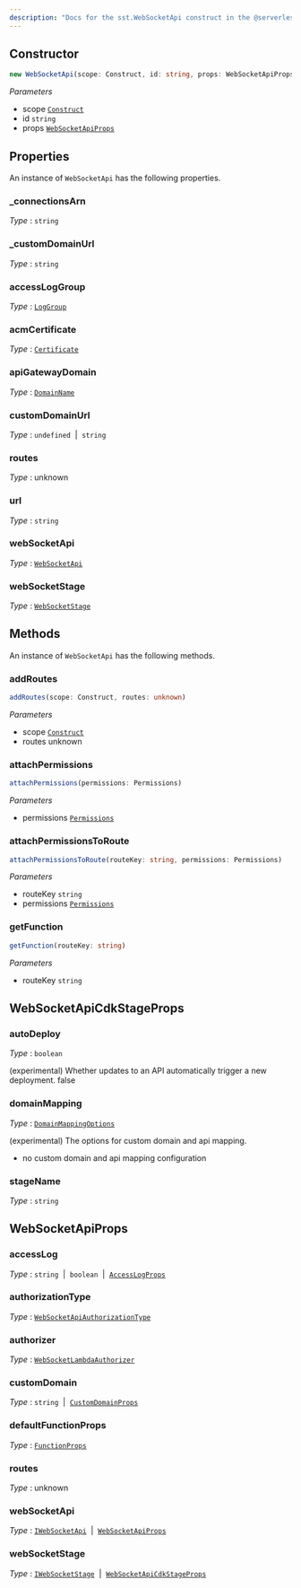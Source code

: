 ```yaml
---
description: "Docs for the sst.WebSocketApi construct in the @serverless-stack/resources package"
---
```



## Constructor
```ts
new WebSocketApi(scope: Construct, id: string, props: WebSocketApiProps)
```
_Parameters_
- scope [`Construct`](https://docs.aws.amazon.com/cdk/api/v2/docs/constructs.Construct.html)
- id `string`
- props [`WebSocketApiProps`](#websocketapiprops)
## Properties
An instance of `WebSocketApi` has the following properties.
### _connectionsArn

_Type_ : `string`

### _customDomainUrl

_Type_ : `string`

### accessLogGroup

_Type_ : [`LogGroup`](https://docs.aws.amazon.com/cdk/api/v2/docs/aws-cdk-lib.LogGroup.html)

### acmCertificate

_Type_ : [`Certificate`](https://docs.aws.amazon.com/cdk/api/v2/docs/aws-cdk-lib.Certificate.html)

### apiGatewayDomain

_Type_ : [`DomainName`](DomainName)

### customDomainUrl

_Type_ : `undefined`&nbsp; | &nbsp;`string`

### routes

_Type_ : unknown

### url

_Type_ : `string`

### webSocketApi

_Type_ : [`WebSocketApi`](WebSocketApi)

### webSocketStage

_Type_ : [`WebSocketStage`](WebSocketStage)

## Methods
An instance of `WebSocketApi` has the following methods.
### addRoutes

```ts
addRoutes(scope: Construct, routes: unknown)
```
_Parameters_
- scope [`Construct`](https://docs.aws.amazon.com/cdk/api/v2/docs/constructs.Construct.html)
- routes unknown
### attachPermissions

```ts
attachPermissions(permissions: Permissions)
```
_Parameters_
- permissions [`Permissions`](Permissions)
### attachPermissionsToRoute

```ts
attachPermissionsToRoute(routeKey: string, permissions: Permissions)
```
_Parameters_
- routeKey `string`
- permissions [`Permissions`](Permissions)
### getFunction

```ts
getFunction(routeKey: string)
```
_Parameters_
- routeKey `string`
## WebSocketApiCdkStageProps
### autoDeploy

_Type_ : `boolean`

(experimental) Whether updates to an API automatically trigger a new deployment.
false


### domainMapping

_Type_ : [`DomainMappingOptions`](DomainMappingOptions)

(experimental) The options for custom domain and api mapping.
- no custom domain and api mapping configuration


### stageName

_Type_ : `string`

## WebSocketApiProps
### accessLog

_Type_ : `string`&nbsp; | &nbsp;`boolean`&nbsp; | &nbsp;[`AccessLogProps`](AccessLogProps)

### authorizationType

_Type_ : [`WebSocketApiAuthorizationType`](#websocketapiauthorizationtype)

### authorizer

_Type_ : [`WebSocketLambdaAuthorizer`](WebSocketLambdaAuthorizer)

### customDomain

_Type_ : `string`&nbsp; | &nbsp;[`CustomDomainProps`](CustomDomainProps)

### defaultFunctionProps

_Type_ : [`FunctionProps`](FunctionProps)

### routes

_Type_ : unknown

### webSocketApi

_Type_ : [`IWebSocketApi`](IWebSocketApi)&nbsp; | &nbsp;[`WebSocketApiProps`](WebSocketApiProps)

### webSocketStage

_Type_ : [`IWebSocketStage`](IWebSocketStage)&nbsp; | &nbsp;[`WebSocketApiCdkStageProps`](#websocketapicdkstageprops)
